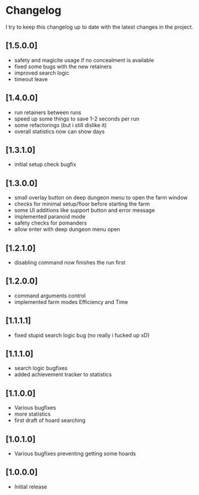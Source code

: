 ﻿# Changelog

I try to keep this changelog up to date with the latest changes in the project.

## [1.5.0.0]
- safety and magicite usage if no concealment is available
- fixed some bugs with the new retainers
- improved search logic
- timeout leave

## [1.4.0.0]
- run retainers between runs
- speed up some things to save 1-2 seconds per run
- some refactorings (but i still dislike it)
- overall statistics now can show days

## [1.3.1.0]
- initial setup check bugfix

## [1.3.0.0]
- small overlay button on deep dungeon menu to open the farm window
- checks for minimal setup/floor before starting the farm
- some UI additions like support button and error message
- implemented paranoid mode
- safety checks for pomanders
- allow enter with deep dungeon menu open

## [1.2.1.0]
- disabling command now finishes the run first

## [1.2.0.0]
- command arguments control
- implemented farm modes Efficiency and Time

## [1.1.1.1]
- fixed stupid search logic bug (no really i fucked up xD)

## [1.1.1.0]
- search logic bugfixes
- added achievement tracker to statistics


## [1.1.0.0]
- Various bugfixes
- more statistics
- first draft of hoard searching

## [1.0.1.0]

- Various bugfixes preventing getting some hoards

## [1.0.0.0]

- Initial release
